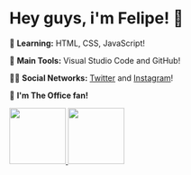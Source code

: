 # Hey guys, i'm Felipe! :rocket:

🌱 **Learning:** HTML, CSS, JavaScript!

🎒 **Main Tools:** Visual Studio Code and GitHub!

🙋‍♂️ **Social Networks:** [Twitter](https://twitter.com/akafelp) and [Instagram](https://www.instagram.com/felipesoarws/)!

:movie_camera: **I'm The Office fan!**

 <div>
  <a href="https://github.com/felipesoarws">
  <img height="100em" src="https://github-readme-stats.vercel.app/api?username=felipesoarws&show_icons=true&theme=dark&include_all_commits=true&count_private=true"/>
  <img height="100em" src="https://github-readme-stats.vercel.app/api/top-langs/?username=felipesoarws&layout=compact&langs_count=7&theme=dark"/>
</div>
